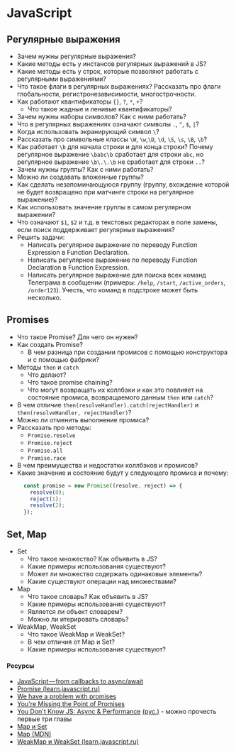 # JavaScript

## Регулярные выражения

* Зачем нужны регулярные выражения?
* Какие методы есть у инстансов регулярных выражений в JS?
* Какие методы есть у строк, которые позволяют работать с регулярными выражениями?
* Что такое флаги в регулярных выражениях? Рассказать про флаги глобальности, регистронезависимости, многострочности.
* Как работают квантификаторы `{}`, `?`, `*`, `+`?
  * Что такое жадные и ленивые квантификаторы?
* Зачем нужны наборы символов? Как с ними работать?
* Что в регулярных выражениях означают символы `.`, `^`, `$`, `|`?
* Когда использовать экранирующий символ `\`?
* Рассказать про символьные классы `\W`, `\w`,`\D`, `\d`, `\S`, `\s`, `\B`, `\b`?
* Как работает `\b` для начала строки и для конца строки? Почему регулярное выражение `\babc\b` сработает для строки `abc`, но регулярное выражение `\b\.\.\b` не сработает для строки `..`?
* Зачем нужны группы? Как с ними работать?
* Можно ли создавать вложенные группы?
* Как сделать незапоминающуюся группу (группу, вхождение которой не будет возвращено при матчинге строки на регулярное выражение)?
* Как использовать значение группы в самом регулярном выражении?
* Что означают `$1`, `$2` и т.д. в текстовых редакторах в поле замены, если поиск поддерживает регулярные выражения?
* Решить задачи:
  * Написать регулярное выражение по переводу Function Expression в Function Declaration.
  * Написать регулярное выражение по переводу Function Declaration в Function Expression.
  * Написать регулярное выражение для поиска всех команд Телеграма в сообщении (примеры: `/help`, `/start`, `/active_orders`, `/order123`). Учесть, что команд в подстроке может быть несколько.

## Promises

* Что такое Promise? Для чего он нужен?
* Как создать Promise?
  * В чем разница при создании промисов с помощью конструктора и с помощью фабрики?
* Методы `then` и `catch`
  * Что делают?
  * Что такое promise chaining?
  * Что могут возвращать их коллбэки и как это повлияет на состояние промиса, возвращаемого данным `then` или `catch`?
* В чем отличие `then(resolveHandler).catch(rejectHandler)` и `then(resolveHandler, rejectHandler)`?
* Можно ли отменить выполнение промиса?
* Рассказать про методы:
  * `Promise.resolve`
  * `Promise.reject`
  * `Promise.all`
  * `Promise.race`
* В чем преимущества и недостатки коллбэков и промисов?
* Какие значение и состояние будут у следующего промиса и почему:
  ```javascript
    const promise = new Promise((resolve, reject) => {
      resolve(0);
      reject(1);
      resolve(2);
    });
  ```

## Set, Map

* Set
  * Что такое множество? Как объявить в JS?
  * Какие примеры использования существуют?
  * Может ли множество содержать одинаковые элементы?
  * Какие существуют операции над множествами?
* Map
  * Что такое словарь? Как объявить в JS?
  * Какие примеры использования существуют?
  * Является ли объект словарем?
  * Можно ли итерировать словарь?
* WeakMap, WeakSet
  * Что такое WeakMap и WeakSet?
  * В чем отличия от Map и Set?
  * Какие примеры использования существуют?

#### Ресурсы

* [JavaScript — from callbacks to async/await](https://medium.freecodecamp.org/javascript-from-callbacks-to-async-await-1cc090ddad99)
* [Promise (learn.javascript.ru)](https://learn.javascript.ru/promise)
* [We have a problem with promises](https://pouchdb.com/2015/05/18/we-have-a-problem-with-promises.html)
* [You're Missing the Point of Promises](https://blog.domenic.me/youre-missing-the-point-of-promises/#toc_1)
* [You Don't Know JS: Async & Performance](https://github.com/leonardomso/You-Dont-Know-JS/tree/master/async%20%26%20performance) [(рус.)](https://github.com/devSchacht/You-Dont-Know-JS/tree/master/async%20%26%20performance) - можно прочесть первые три главы
* [Map и Set](https://learn.javascript.ru/map-set)
* [Map (MDN)](https://developer.mozilla.org/en-US/docs/Web/JavaScript/Reference/Global_Objects/Map)
* [WeakMap и WeakSet (learn.javascript.ru)](https://learn.javascript.ru/weakmap-weakset)
